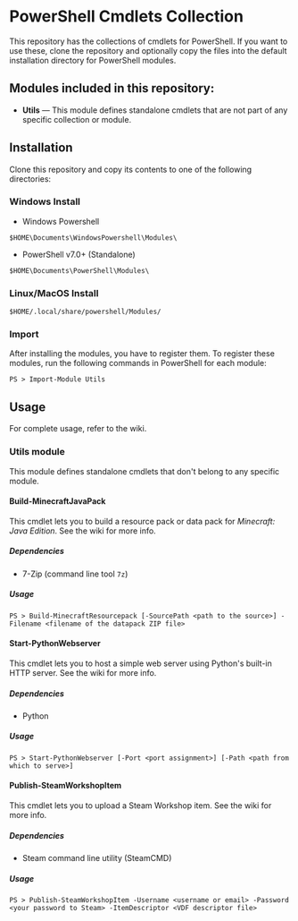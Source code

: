 # PowerShell Cmdlets Collection
This repository has the collections of cmdlets for PowerShell.
If you want to use these, clone the repository and optionally
copy the files into the default installation directory
for PowerShell modules.

## Modules included in this repository:
- **Utils** — This module defines standalone cmdlets that are
  not part of any specific collection or module.

## Installation
Clone this repository and copy its contents to one
of the following directories:

### Windows Install
- Windows Powershell
```
$HOME\Documents\WindowsPowershell\Modules\
```
- PowerShell v7.0+ (Standalone)
```
$HOME\Documents\PowerShell\Modules\
```

### Linux/MacOS Install
```
$HOME/.local/share/powershell/Modules/
```

### Import
After installing the modules, you have to register them.
To register these modules, run the following commands
in PowerShell for each module:
```
PS > Import-Module Utils
```

## Usage
For complete usage, refer to the wiki.

### Utils module
This module defines standalone cmdlets that don't belong
to any specific module.

#### Build-MinecraftJavaPack
This cmdlet lets you to build a resource pack or data pack
for _Minecraft: Java Edition_. See the wiki for more info.

##### Dependencies
- 7-Zip (command line tool `7z`)

##### Usage
```
PS > Build-MinecraftResourcepack [-SourcePath <path to the source>] -Filename <filename of the datapack ZIP file>
```

#### Start-PythonWebserver
This cmdlet lets you to host a simple web server using Python's
built-in HTTP server. See the wiki for more info.

##### Dependencies
- Python

##### Usage
```
PS > Start-PythonWebserver [-Port <port assignment>] [-Path <path from which to serve>]
```

#### Publish-SteamWorkshopItem
This cmdlet lets you to upload a Steam Workshop item.
See the wiki for more info.

##### Dependencies
- Steam command line utility (SteamCMD)

##### Usage
```
PS > Publish-SteamWorkshopItem -Username <username or email> -Password <your password to Steam> -ItemDescriptor <VDF descriptor file>
```
